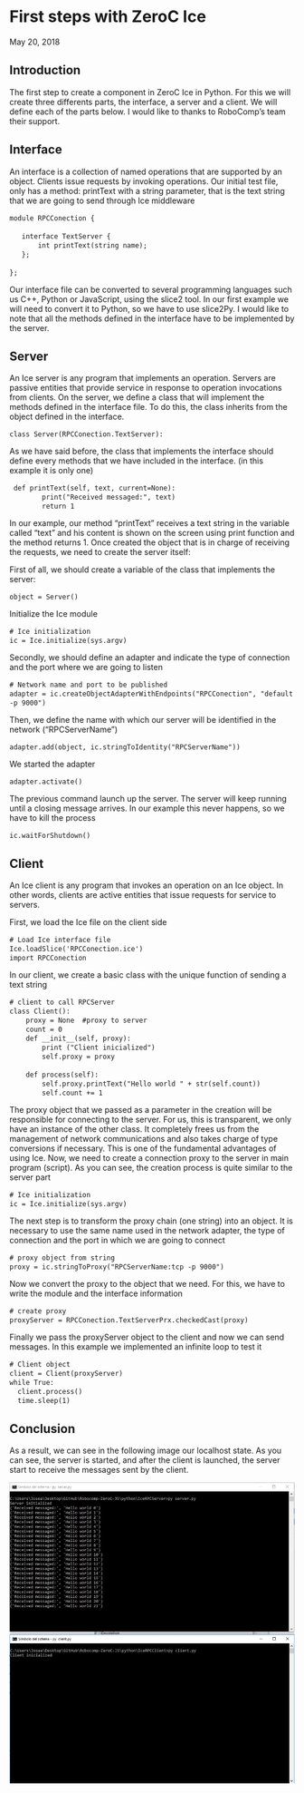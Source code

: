 # First steps with ZeroC Ice

May 20, 2018

## Introduction

The first step to create a component in ZeroC Ice in Python. For this we will create three differents parts, the interface, a server and a client. We will define each of the parts below. I would like to thanks to RoboComp’s team their support.

## Interface

An interface is a collection of named operations that are supported by an object. Clients issue requests by invoking operations.
Our initial test file, only has a method: printText with a string parameter, that is the text string that we are going to send through Ice middleware

```
module RPCConection {

   interface TextServer {
       int printText(string name);
   };

};
```

Our interface file can be converted to several programming languages such us C++, Python or JavaScript, using the slice2 tool. In our first example we will need to convert it to Python, so we have to use slice2Py. 
I would like to note that all the methods defined in the interface have to be implemented by the server.

## Server

An Ice server is any program that implements an operation. Servers are passive entities that provide service in response to operation invocations from clients.
On the server, we define a class that will implement the methods defined in the interface file. To do this, the class inherits from the object defined in the interface.

```
class Server(RPCConection.TextServer):
```

As we have said before, the class that implements the interface should define every methods that we have included in the interface. (in this example it is only one)

```
 def printText(self, text, current=None):
        print("Received messaged:", text)
        return 1
```

In our example, our method “printText” receives a text string in the variable called “text” and his content is shown on the screen using print function and the method returns 1.
Once created the object that is in charge of receiving the requests, we need to create the server itself:

First of all,  we should create a variable of the class that implements the server:

```
object = Server()
```

Initialize the Ice module

```
# Ice initialization
ic = Ice.initialize(sys.argv)
```

Secondly, we should define an adapter and indicate the type of connection and the port where we are going to listen

```
# Network name and port to be published
adapter = ic.createObjectAdapterWithEndpoints("RPCConection", "default -p 9000")
```

Then, we define the name with which our server will be identified in the network (“RPCServerName”)

```
adapter.add(object, ic.stringToIdentity("RPCServerName"))
```

We started the adapter

```
adapter.activate()
```

The previous command launch up the server. The server will keep running until a closing message arrives. In our example this never happens, so we have to kill the process

```
ic.waitForShutdown()
```

## Client

An Ice client is any program that invokes an operation on an Ice object. In other words, clients are active entities that issue requests for service to servers.

First, we load the Ice file on the client side

```
# Load Ice interface file
Ice.loadSlice('RPCConection.ice')
import RPCConection
```

In our client, we create a basic class with the unique function of sending a text string

```
# client to call RPCServer
class Client():
    proxy = None  #proxy to server
    count = 0
    def __init__(self, proxy):
        print ("Client inicialized")
        self.proxy = proxy

    def process(self):
        self.proxy.printText("Hello world " + str(self.count))
        self.count += 1
```

The proxy object that we passed as a parameter in the creation will be responsible for connecting to the server. For us, this is transparent, we only have an instance of the other class. It completely frees us from the management of network communications and also takes charge of type conversions if necessary. This is one of the fundamental advantages of using Ice.
Now, we need to create a connection proxy to the server in main program (script). As you can see, the creation process is quite similar to the server part

```
# Ice initialization
ic = Ice.initialize(sys.argv)
```

The next step is to transform the proxy chain (one string) into an object. It is necessary to use the same name used in the network adapter, the type of connection and the port in which we are going to connect

```
# proxy object from string
proxy = ic.stringToProxy("RPCServerName:tcp -p 9000")
```

Now we convert the proxy to the object that we need. For this, we have to write the module and the interface information

```
# create proxy
proxyServer = RPCConection.TextServerPrx.checkedCast(proxy)
```

Finally we pass the proxyServer object to the client and now we can send messages. In this example we implemented an infinite loop to test it

```
# Client object
client = Client(proxyServer)
while True:
  client.process()
  time.sleep(1)
```

## Conclusion

As a result, we can see in the following image our localhost state. As you can see, the server is started, and after the client is launched, the server start to receive the messages sent by the client. 

![Client - Server Python](pictures/client-server-python.png) 

